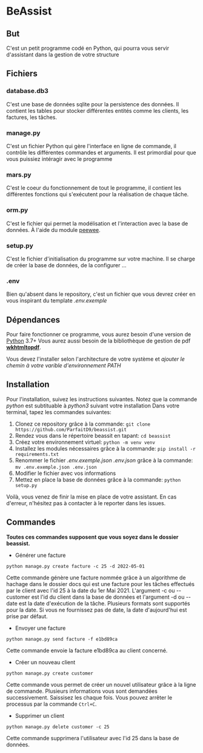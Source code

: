# BeAssist

## But
C'est un petit programme codé en Python, qui pourra vous servir d'assistant dans la gestion de votre structure

## Fichiers
### database.db3
C'est une base de données sqlite pour la persistence des données.
Il contient les tables pour stocker différentes entités comme les clients, les factures, les tâches.

### manage.py
C'est un fichier Python qui gère l'interface en ligne de commande, il contrôle les différentes commandes
et arguments. Il est primordial pour que vous puissiez intéragir avec le programme

### mars.py
C'est le coeur du fonctionnement de tout le programme, il contient les différentes fonctions qui s'exécutent pour la réalisation de chaque tâche.

### orm.py
C'est le fichier qui permet la modélisation et l'interaction avec la base de données. À l'aide du module [peewee](https://github.com/coleifer/peewee).

### setup.py
C'est le fichier d'initialisation du programme sur votre machine. Il se charge de créer la base de données, de la configurer ...

### .env
Bien qu'absent dans le repository, c'est un fichier que vous devrez créer en vous inspirant du template 
*.env.exemple* 

## Dépendances
Pour faire fonctionner ce programme, vous aurez besoin d'une version de [Python](www.python.org) 3.7+
Vous aurez aussi besoin de la bibliothèque de gestion de pdf [**wkhtmltopdf**](https://wkhtmltopdf.org/downloads.html).

Vous devez l'installer selon l'architecture de votre système et *ajouter le chemin à votre varible d'environnement PATH*

## Installation
Pour l'installation, suivez les instructions suivantes.
Notez que la commande *python* est subtituable à *python3* suivant votre installation
Dans votre terminal, tapez les commandes suivantes:

1. Clonez ce repository grâce à la commande:
`git clone https://github.com/ParfaitD9/beassist.git`
2. Rendez vous dans le répertoire beassit en tapant:
`cd beassist`
3. Créez votre environnement virtuel:
`python -m venv venv`
4. Installez les modules nécessaires grâce à la commande:
`pip install -r requirements.txt`
5. Renommer le fichier *.env.exemple.json* *.env.json* grâce à la commande:
`mv .env.exemple.json .env.json`
6. Modifier le fichier avec vos informations
7. Mettez en place la base de données grâce à la commande:
`python setup.py`

Voilà, vous venez de finir la mise en place de votre assistant. En cas d'erreur, n'hésitez pas à contacter à le reporter dans les issues.

## Commandes
**Toutes ces commandes supposent que vous soyez dans le dossier beassist.**
- Générer une facture

`python manage.py create facture -c 25 -d 2022-05-01`

Cette commande génère une facture nommée grâce à un algorithme de hachage dans le dossier docs qui est une facture pour les tâches effectués par le client avec l'id 25 à la date du 1er Mai 2021. L'argument -c ou --customer est l'id du client dans la base de données et l'argument -d ou --date est la date d'exécution de la tâche. Plusieurs formats sont supportés pour la date. Si vous ne fournissez pas de date, la date d'aujourd'hui est prise par défaut.

- Envoyer une facture

`python manage.py send facture -f e1bd89ca`

Cette commande envoie la facture e1bd89ca au client concerné.

- Créer un nouveau client

`python manage.py create customer`

Cette commande vous permet de créer un nouvel utilisateur grâce à la ligne de commande. Plusieurs informations vous sont demandées successivement. Saissisez les chaque fois. Vous pouvez arrêter le processus par la commande `Ctrl+C`.

- Supprimer un client

`python manage.py delete customer -c 25`

Cette commande supprimera l'utilisateur avec l'id 25 dans la base de données.